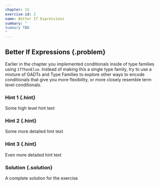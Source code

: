 ```yaml
---
chapter: 15
exercise-id: 2
name: Better If Expressions
summary: "
Summary TBD
"
---
```


## Better If Expressions {.problem}

Earlier in the chapter you implemented conditionals inside of type families
using `IfThenElse`. Instead of making this a single type family, try to use a
mixture of GADTs and Type Families to explore other ways to encode conditionals
that give you more flexibility, or more closely resemble term level
conditionals.

### Hint 1 {.hint}

Some high level hint text

### Hint 2 {.hint}

Some more detailed hint text

### Hint 3 {.hint}

Even more detailed hint text

### Solution {.solution}

A complete solution for the exercise
